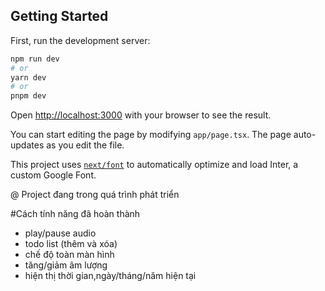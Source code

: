 ## Getting Started
First, run the development server:

```bash
npm run dev
# or
yarn dev
# or
pnpm dev
```

Open [http://localhost:3000](http://localhost:3000) with your browser to see the result.

You can start editing the page by modifying `app/page.tsx`. The page auto-updates as you edit the file.

This project uses [`next/font`](https://nextjs.org/docs/basic-features/font-optimization) to automatically optimize and load Inter, a custom Google Font.
 
@ Project đang trong quá trình phát triển 

#Cách tính năng đã hoàn thành
- play/pause audio
- todo list (thêm và xóa)
- chế độ toàn màn hình
- tăng/giảm âm lượng
- hiện thị thời gian,ngày/tháng/năm hiện tại


